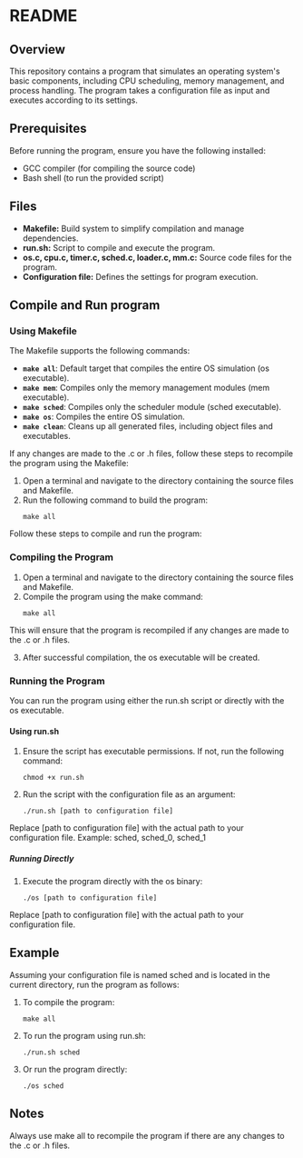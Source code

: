 <!-- # OS-Assignment -->
# README

## Overview 
This repository contains a program that simulates an operating system's basic components, including CPU scheduling, memory management, and process handling. The program takes a configuration file as input and executes according to its settings.

## Prerequisites 
Before running the program, ensure you have the following installed: 
- GCC compiler (for compiling the source code) 
- Bash shell (to run the provided script) 

## Files 
- **Makefile:** Build system to simplify compilation and manage dependencies. 
- **run.sh:** Script to compile and execute the program. 
- **os.c, cpu.c, timer.c, sched.c, loader.c, mm.c:** Source code files for the program. 
- **Configuration file:** Defines the settings for program execution. 

## Compile and Run program
### Using Makefile 

The Makefile supports the following commands:

- **`make all`**: Default target that compiles the entire OS simulation (os executable).
- **`make mem`**: Compiles only the memory management modules (mem executable).
- **`make sched`**: Compiles only the scheduler module (sched executable).
- **`make os`**: Compiles the entire OS simulation.
- **`make clean`**: Cleans up all generated files, including object files and executables.

If any changes are made to the .c or .h files, follow these steps to recompile the program using the Makefile: 
1. Open a terminal and navigate to the directory containing the source files and Makefile.
2. Run the following command to build the program:
    ```shell
    make all

Follow these steps to compile and run the program: 
### Compiling the Program 
1. Open a terminal and navigate to the directory containing the source files and Makefile. 
2. Compile the program using the make command: 
    ```shell
   make all 

This will ensure that the program is recompiled if any changes are made to the .c or .h files.  

3. After successful compilation, the os executable will be created. 

### Running the Program  
You can run the program using either the run.sh script or directly with the os executable. 
#### Using run.sh 
1. Ensure the script has executable permissions. If not, run the following command:
    ```shell
    chmod +x run.sh 
2. Run the script with the configuration file as an argument: 
    ```shell
    ./run.sh [path to configuration file] 
Replace [path to configuration file] with the actual path to your configuration file. Example: sched, sched_0, sched_1 
##### Running Directly 
1. Execute the program directly with the os binary: 
    ```shell
    ./os [path to configuration file] 
Replace [path to configuration file] with the actual path to your configuration file. 

## Example 
Assuming your configuration file is named sched and is located in the current directory, run the program as follows: 
1. To compile the program: 
    ```shell
    make all
2. To run the program using run.sh: 
    ```shell
    ./run.sh sched
3. Or run the program directly:
    ```shell
    ./os sched
    
## Notes
Always use make all to recompile the program if there are any changes to the .c or .h files.